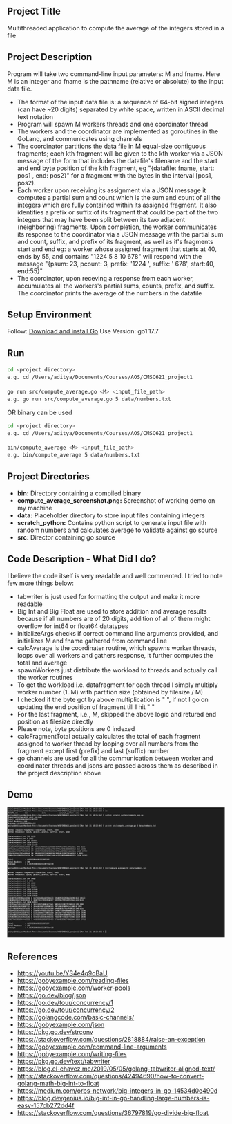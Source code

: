 ## Project Title

Multithreaded application to compute the average of the integers stored in a file

## Project Description

Program will take two command-line input parameters: M and fname. Here M is an integer and fname is the pathname (relative or absolute) to the input data file.
- The format of the input data file is: a sequence of 64-bit signed integers (can have ~20 digits) separated by white space, written in ASCII decimal text notation
- Program will spawn M workers threads and one coordinator thread
- The workers and the coordinator are implemented as goroutines in the GoLang, and communicates using channels
- The coordinator partitions the data file in M equal-size contiguous fragments; each kth fragment will be given to the kth worker via a JSON message of the form that includes the datafile's filename and the start and end byte position of the kth fragment, eg "{datafile: fname, start: pos1 , end: pos2}" for a fragment with the bytes in the interval [pos1, pos2).
- Each worker upon receiving its assignment via a JSON message it computes a partial sum and count which is the sum and count of all the integers which are fully contained within its assigned fragment. It also identifies a prefix or suffix of its fragment that could be part of the two integers that may have been split between its two adjacent (neighboring) fragments. Upon completion, the worker communicates its response to the coordinator via a JSON message with the partial sum and count, suffix, and prefix of its fragment, as well as it's fragments start and end eg: a worker whose assigned fragment that starts at 40, ends by 55, and contains "1224 5 8 10 678" will respond with the message "{psum: 23, pcount: 3, prefix: '1224 ', suffix: ' 678', start:40, end:55}"
- The coordinator, upon receving a response from each worker, accumulates all the workers's partial sums, counts, prefix, and suffix. The coordinator prints the average of the numbers in the datafile

## Setup Environment

Follow: [Download and install Go](https://go.dev/dl/)
Use Version: go1.17.7

## Run

```sh
cd <project directory>
e.g. cd /Users/aditya/Documents/Courses/AOS/CMSC621_project1

go run src/compute_average.go <M> <input_file_path>
e.g. go run src/compute_average.go 5 data/numbers.txt
```

OR binary can be used

```sh
cd <project directory>
e.g. cd /Users/aditya/Documents/Courses/AOS/CMSC621_project1

bin/compute_average <M> <input_file_path>
e.g. bin/compute_average 5 data/numbers.txt
```

## Project Directories

- **bin:** Directory containing a compiled binary
- **compute_average_screenshot.png:** Screenshot of working demo on my machine
- **data:** Placeholder directory to store input files containing integers
- **scratch_python:** Contains python script to generate input file with random numbers and calculates average to validate against go source
- **src:** Director containing go source

## Code Description - What Did I do?

I believe the code itself is very readable and well commented. I tried to note few more things below:

- tabwriter is just used for formatting the output and make it more readable
- Big Int and Big Float are used to store addition and average results because if all numbers are of 20 digits, addition of all of them might overflow for int64 or float64 datatypes
- initializeArgs checks if correct command line arguments provided, and initializes M and fname gathered from command line
- calcAverage is the coordinater routine, which spawns worker threads, loops over all workers and gathers response, it further computes the total and average
- spawnWorkers just distribute the workload to threads and actually call the worker routines
- To get the workload i.e. datafragment for each thread I simply multiply worker number (1..M) with partition size (obtained by filesize / M)
- I checked if the byte got by above multiplication is " ", if not I go on updating the end position of fragment till I hit " "
- For the last fragment, i.e., M, skipped the above logic and retured end position as filesize directly
- Please note, byte positions are 0 indexed
- calcFragmentTotal actually calculates the total of each fragment assigned to worker thread by looping over all numbers from the fragment except first (prefix) and last (suffix) number
- go channels are used for all the communication between worker and coordinater threads and jsons are passed across them as described in the project description above

## Demo
![Screenshot](compute_average_screenshot.png)

## References

- https://youtu.be/YS4e4q9oBaU
- https://gobyexample.com/reading-files
- https://gobyexample.com/worker-pools
- https://go.dev/blog/json
- https://go.dev/tour/concurrency/1
- https://go.dev/tour/concurrency/2
- https://golangcode.com/basic-channels/
- https://gobyexample.com/json
- https://pkg.go.dev/strconv
- https://stackoverflow.com/questions/2818884/raise-an-exception
- https://gobyexample.com/command-line-arguments
- https://gobyexample.com/writing-files
- https://pkg.go.dev/text/tabwriter
- https://blog.el-chavez.me/2019/05/05/golang-tabwriter-aligned-text/
- https://stackoverflow.com/questions/42494690/how-to-convert-golang-math-big-int-to-float
- https://medium.com/orbs-network/big-integers-in-go-14534d0e490d
- https://blog.devgenius.io/big-int-in-go-handling-large-numbers-is-easy-157cb272dd4f
- https://stackoverflow.com/questions/36797819/go-divide-big-float
